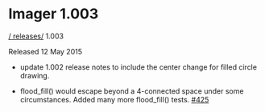# Imager 1.003

[ / ](..) [releases/](./) 1.003

Released 12 May 2015

- update 1.002 release notes to include the center change for filled circle drawing.

- flood_fill() would escape beyond a 4-connected space under some circumstances. Added many more flood_fill() tests. [#425](https://github.com/tonycoz/imager/issues/425)